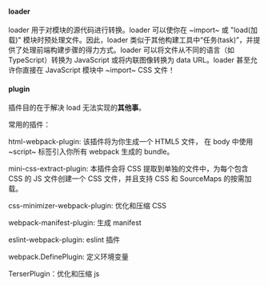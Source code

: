 #### loader

loader 用于对模块的源代码进行转换。loader 可以使你在 ~import~ 或 "load(加载)" 模块时预处理文件。因此，loader 类似于其他构建工具中“任务(task)”，并提供了处理前端构建步骤的得力方式。loader 可以将文件从不同的语言（如 TypeScript）转换为 JavaScript 或将内联图像转换为 data URL。loader 甚至允许你直接在 JavaScript 模块中 ~import~ CSS 文件！

#### plugin

插件目的在于解决 load 无法实现的**其他事**。

常用的插件：

html-webpack-plugin: 该插件将为你生成一个 HTML5 文件， 在 body 中使用 ~script~ 标签引入你所有 webpack 生成的 bundle。

mini-css-extract-plugin: 本插件会将 CSS 提取到单独的文件中，为每个包含 CSS 的 JS 文件创建一个 CSS 文件，并且支持 CSS 和 SourceMaps 的按需加载。

css-minimizer-webpack-plugin: 优化和压缩 CSS

webpack-manifest-plugin: 生成 manifest

eslint-webpack-plugin: eslint 插件

webpack.DefinePlugin: 定义环境变量

TerserPlugin：优化和压缩 js
